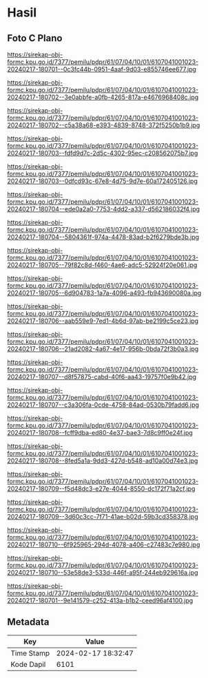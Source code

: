 # Hasil

## Foto C Plano

https://sirekap-obj-formc.kpu.go.id/7377/pemilu/pdpr/61/07/04/10/01/6107041001023-20240217-180701--0c3fc44b-0951-4aaf-9d03-e855746ee677.jpg

https://sirekap-obj-formc.kpu.go.id/7377/pemilu/pdpr/61/07/04/10/01/6107041001023-20240217-180702--3e0abbfe-a0fb-4265-817a-e4676968408c.jpg

https://sirekap-obj-formc.kpu.go.id/7377/pemilu/pdpr/61/07/04/10/01/6107041001023-20240217-180702--c5a38a68-e393-4839-8748-372f5250b1b9.jpg

https://sirekap-obj-formc.kpu.go.id/7377/pemilu/pdpr/61/07/04/10/01/6107041001023-20240217-180703--fdfd9d7c-2d5c-4302-95ec-c208562075b7.jpg

https://sirekap-obj-formc.kpu.go.id/7377/pemilu/pdpr/61/07/04/10/01/6107041001023-20240217-180703--0dfcd93c-67e8-4d75-9d7e-60a172405126.jpg

https://sirekap-obj-formc.kpu.go.id/7377/pemilu/pdpr/61/07/04/10/01/6107041001023-20240217-180704--ede0a2a0-7753-4dd2-a337-d562186032f4.jpg

https://sirekap-obj-formc.kpu.go.id/7377/pemilu/pdpr/61/07/04/10/01/6107041001023-20240217-180704--5804361f-974a-4478-83ad-b2f6279bde3b.jpg

https://sirekap-obj-formc.kpu.go.id/7377/pemilu/pdpr/61/07/04/10/01/6107041001023-20240217-180705--79f82c8d-f460-4ae6-adc5-52924f20e061.jpg

https://sirekap-obj-formc.kpu.go.id/7377/pemilu/pdpr/61/07/04/10/01/6107041001023-20240217-180705--6d904783-1a7a-4096-a493-fb943690080a.jpg

https://sirekap-obj-formc.kpu.go.id/7377/pemilu/pdpr/61/07/04/10/01/6107041001023-20240217-180706--aab559e9-7ed1-4b6d-97ab-be2199c5ce23.jpg

https://sirekap-obj-formc.kpu.go.id/7377/pemilu/pdpr/61/07/04/10/01/6107041001023-20240217-180706--21ad2082-4a67-4e17-956b-0bda72f3b0a3.jpg

https://sirekap-obj-formc.kpu.go.id/7377/pemilu/pdpr/61/07/04/10/01/6107041001023-20240217-180707--d8f57875-cabd-40f6-aa43-19757f0e9b42.jpg

https://sirekap-obj-formc.kpu.go.id/7377/pemilu/pdpr/61/07/04/10/01/6107041001023-20240217-180707--c3a306fa-0cde-4758-84ad-0530b79fadd6.jpg

https://sirekap-obj-formc.kpu.go.id/7377/pemilu/pdpr/61/07/04/10/01/6107041001023-20240217-180708--fcff9dba-ed80-4e37-bae3-7d8c9ff0e24f.jpg

https://sirekap-obj-formc.kpu.go.id/7377/pemilu/pdpr/61/07/04/10/01/6107041001023-20240217-180708--8fed5a1a-9dd3-427d-b548-ad10a00d74e3.jpg

https://sirekap-obj-formc.kpu.go.id/7377/pemilu/pdpr/61/07/04/10/01/6107041001023-20240217-180709--f5d48dc3-e27e-4044-8550-dc172f71a2cf.jpg

https://sirekap-obj-formc.kpu.go.id/7377/pemilu/pdpr/61/07/04/10/01/6107041001023-20240217-180709--3d60c3cc-7f71-41ae-b02d-59b3cd358378.jpg

https://sirekap-obj-formc.kpu.go.id/7377/pemilu/pdpr/61/07/04/10/01/6107041001023-20240217-180710--6f925965-294d-4078-a406-c27483c7e980.jpg

https://sirekap-obj-formc.kpu.go.id/7377/pemilu/pdpr/61/07/04/10/01/6107041001023-20240217-180710--53e58de3-533d-446f-a95f-244eb929616a.jpg

https://sirekap-obj-formc.kpu.go.id/7377/pemilu/pdpr/61/07/04/10/01/6107041001023-20240217-180701--9e141579-c252-413a-b1b2-ceed96af4100.jpg


## Metadata

| Key        | Value               |
| ---------- | ------------------- |
| Time Stamp | 2024-02-17 18:32:47 |
| Kode Dapil | 6101                |



